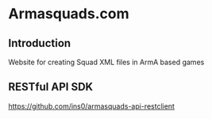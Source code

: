 Armasquads.com
=======================

Introduction
------------
Website for creating Squad XML files in ArmA based games

RESTful API SDK
------------
https://github.com/ins0/armasquads-api-restclient